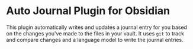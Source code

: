 # Auto Journal Plugin for Obsidian

This plugin automatically writes and updates a journal entry for you based on the changes you've made to the files in your vault. It uses `git` to track and compare changes and a language model to write the journal entries.